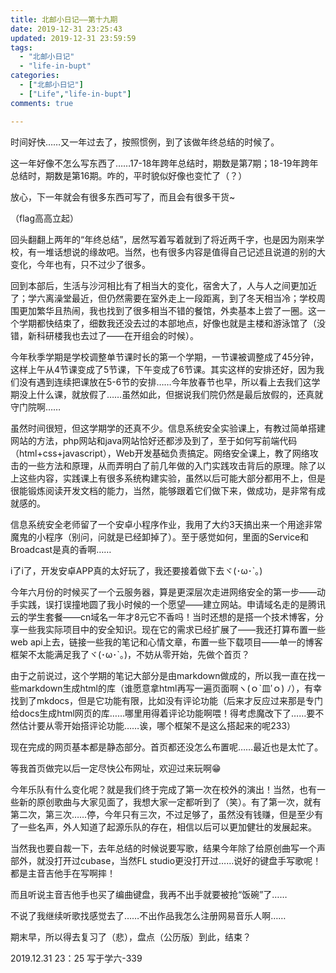 ```yaml
---
title: 北邮小日记——第十九期 
date: 2019-12-31 23:25:43 
updated: 2019-12-31 23:59:59 
tags:
  - "北邮小日记"
  - "life-in-bupt"
categories:
  - ["北邮小日记"]
  - ["Life","life-in-bupt"]
comments: true

---
```


时间好快……又一年过去了，按照惯例，到了该做年终总结的时候了。

<!--more-->

这一年好像不怎么写东西了……17-18年跨年总结时，期数是第7期；18-19年跨年总结时，期数是第16期。咋的，平时貌似好像也变忙了（？）

放心，下一年就会有很多东西可写了，而且会有很多干货~

（flag高高立起）

回头翻翻上两年的“年终总结”，居然写着写着就到了将近两千字，也是因为刚来学校，有一堆话想说的缘故吧。当然，也有很多内容是值得自己记述且说道的别的大变化，今年也有，只不过少了很多。

回到本部后，生活与沙河相比有了相当大的变化，宿舍大了，人与人之间更加近了；学六离澡堂最近，但仍然需要在室外走上一段距离，到了冬天相当冷；学校周围更加繁华且热闹，我也找到了很多相当不错的餐馆，外卖基本上尝了一圈。这一个学期都快结束了，细数我还没去过的本部地点，好像也就是主楼和游泳馆了（没错，新科研楼我也去过了——在开组会的时候）。

今年秋季学期是学校调整单节课时长的第一个学期，一节课被调整成了45分钟，这样上午从4节课变成了5节课，下午变成了6节课。其实这样的安排还好，因为我们没有遇到连续把课放在5-6节的安排……今年放春节也早，所以看上去我们这学期没上什么课，就放假了……虽然如此，但据说我们院仍然是最后放假的，还真就守门院啊……

虽然时间很短，但这学期学的还真不少。信息系统安全实验课上，有教过简单搭建网站的方法，php网站和java网站恰好还都涉及到了，至于如何写前端代码（html+css+javascript），Web开发基础负责搞定。网络安全课上，教了网络攻击的一些方法和原理，从而弄明白了前几年做的入门实践攻击背后的原理。除了以上这些内容，实践课上有很多系统构建实验，虽然以后可能大部分都用不上，但是很能锻炼阅读开发文档的能力，当然，能够跟着它们做下来，做成功，是非常有成就感的。

信息系统安全老师留了一个安卓小程序作业，我用了大约3天搞出来一个用途非常魔鬼的小程序（别问，问就是已经卸掉了）。至于感觉如何，里面的Service和Broadcast是真的香啊……

i了i了，开发安卓APP真的太好玩了，我还要接着做下去ヾ(･ω･`｡)

今年六月份的时候买了一个云服务器，算是更深层次走进网络安全的第一步——动手实践，误打误撞地圆了我小时候的一个愿望——建立网站。申请域名走的是腾讯云的学生套餐——cn域名一年才8元它不香吗！当时还想的是搭一个技术博客，分享一些我实际项目中的安全知识。现在它的需求已经扩展了——我还打算布置一些web
api上去，链接一些我的笔记和心情文章，布置一些下载项目——单一的博客框架不太能满足我了ヾ(･ω･`｡)，不妨从零开始，先做个首页？

由于之前说过，这个学期的笔记大部分是由markdown做成的，所以我一直在找一些markdown生成html的库（谁愿意拿html再写一遍页面啊ヽ(ｏ`皿′ｏ)
ﾉ），有幸找到了mkdocs，但是它功能有限，比如没有评论功能（后来才反应过来那是专门给docs生成html网页的库……哪里用得着评论功能啊喂！得考虑魔改下了……要不然估计要从零开始搭评论功能……诶，哪个框架不是这么搭起来的呢233）

现在完成的网页基本都是静态部分。首页都还没怎么布置呢……最近也是太忙了。

等我首页做完以后一定尽快公布网址，欢迎过来玩啊😁

今年乐队有什么变化呢？就是我们终于完成了第一次在校外的演出！当然，也有一些新的原创歌曲与大家见面了，我想大家一定都听到了（笑）。有了第一次，就有第二次，第三次……停，今年只有三次，不过足够了，虽然没有钱赚，但是至少有了一些名声，外人知道了起源乐队的存在，相信以后可以更加健壮的发展起来。

当然我也要自裁一下，去年总结的时候说要写歌，结果今年除了给原创曲写一个声部外，就没打开过cubase，当然FL studio更没打开过……说好的键盘手写歌呢！都是主音吉他手在写啊摔！

而且听说主音吉他手也买了编曲键盘，我再不出手就要被抢“饭碗”了……

不说了我继续听歌找感觉去了……不出作品我怎么注册网易音乐人啊……

期末早，所以得去复习了（悲），盘点（公历版）到此，结束？

2019.12.31 23：25 写于学六-339
